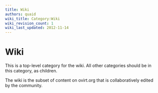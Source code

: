 ```yaml
---
title: Wiki
authors: quaid
wiki_title: Category:Wiki
wiki_revision_count: 1
wiki_last_updated: 2012-11-14
---
```


# Wiki

This is a top-level category for the wiki. All other categories should be in this category, as children.

The wiki is the subset of content on ovirt.org that is collaboratively edited by the community.
